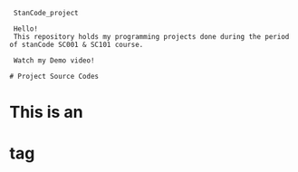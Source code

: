 ` StanCode_project`

     Hello! 
     This repository holds my programming projects done during the period of stanCode SC001 & SC101 course.

     Watch my Demo video!
   
   
`# Project Source Codes`



# This is an <h1> tag
